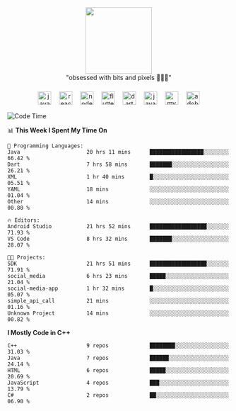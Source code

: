 


  <div align="center">
    
   <img src = "https://i.postimg.cc/W1R4TF4j/d6kpuve-c97567cf-518b-4b86-a271-5c89d88d22f7.gif"  width=150px height=150px />
 </div>

<div align="center">
  "obsessed with bits and pixels 🧑‍💻🎨"
</div>

  ###
<div align="center">
  <img src="https://cdn.jsdelivr.net/gh/devicons/devicon/icons/javascript/javascript-original.svg" height="30" alt="javascript logo"  />
  <img width="10" />
  <img src="https://cdn.jsdelivr.net/gh/devicons/devicon/icons/react/react-original.svg" height="30" alt="react logo"  />
  <img width="10" />
  <img src="https://cdn.jsdelivr.net/gh/devicons/devicon/icons/nodejs/nodejs-original.svg" height="30" alt="nodejs logo"  />
  <img width="10" />
  <img src="https://cdn.jsdelivr.net/gh/devicons/devicon/icons/flutter/flutter-original.svg" height="30" alt="flutter logo"  />
  <img width="10" />
  <img src="https://cdn.jsdelivr.net/gh/devicons/devicon/icons/dart/dart-original.svg" height="30" alt="dart logo"  />
  <img width="10" />
  <img src="https://cdn.jsdelivr.net/gh/devicons/devicon/icons/java/java-original.svg" height="30" alt="java logo"  />
  <img width="10" />
  <img src="https://skillicons.dev/icons?i=mysql" height="30" alt="mysql logo"  />
  <img width="10" />
  <img src="https://skillicons.dev/icons?i=pr" height="30" alt="adobepremierepro logo"  />
</div>




<!--START_SECTION:waka-->
![Code Time](http://img.shields.io/badge/Code%20Time-69%20hrs%206%20mins-blue)

📊 **This Week I Spent My Time On** 

```text
💬 Programming Languages: 
Java                     20 hrs 11 mins      █████████████████░░░░░░░░   66.42 % 
Dart                     7 hrs 58 mins       ███████░░░░░░░░░░░░░░░░░░   26.21 % 
XML                      1 hr 40 mins        █░░░░░░░░░░░░░░░░░░░░░░░░   05.51 % 
YAML                     18 mins             ░░░░░░░░░░░░░░░░░░░░░░░░░   01.04 % 
Other                    14 mins             ░░░░░░░░░░░░░░░░░░░░░░░░░   00.80 % 

🔥 Editors: 
Android Studio           21 hrs 52 mins      ██████████████████░░░░░░░   71.93 % 
VS Code                  8 hrs 32 mins       ███████░░░░░░░░░░░░░░░░░░   28.07 % 

🐱‍💻 Projects: 
SDK                      21 hrs 51 mins      ██████████████████░░░░░░░   71.91 % 
social_media             6 hrs 23 mins       █████░░░░░░░░░░░░░░░░░░░░   21.04 % 
social-media-app         1 hr 32 mins        █░░░░░░░░░░░░░░░░░░░░░░░░   05.07 % 
simple_api_call          21 mins             ░░░░░░░░░░░░░░░░░░░░░░░░░   01.16 % 
Unknown Project          14 mins             ░░░░░░░░░░░░░░░░░░░░░░░░░   00.82 % 
```

**I Mostly Code in C++** 

```text
C++                      9 repos             ████████░░░░░░░░░░░░░░░░░   31.03 % 
Java                     7 repos             ██████░░░░░░░░░░░░░░░░░░░   24.14 % 
HTML                     6 repos             █████░░░░░░░░░░░░░░░░░░░░   20.69 % 
JavaScript               4 repos             ███░░░░░░░░░░░░░░░░░░░░░░   13.79 % 
C#                       2 repos             ██░░░░░░░░░░░░░░░░░░░░░░░   06.90 % 
```




<!--END_SECTION:waka-->
